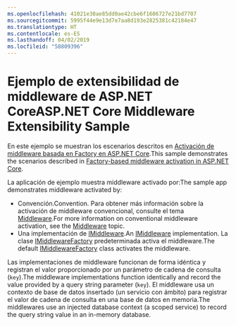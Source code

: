 ```yaml
---
ms.openlocfilehash: 41021e30ae85dd0ae42cbe6f1606727e21bd7707
ms.sourcegitcommit: 5995f44e9e13d7e7aa8d193e2825381c42184e47
ms.translationtype: HT
ms.contentlocale: es-ES
ms.lasthandoff: 04/02/2019
ms.locfileid: "58809396"
---
```

# <a name="aspnet-core-middleware-extensibility-sample"></a><span data-ttu-id="12be2-101">Ejemplo de extensibilidad de middleware de ASP.NET Core</span><span class="sxs-lookup"><span data-stu-id="12be2-101">ASP.NET Core Middleware Extensibility Sample</span></span>

<span data-ttu-id="12be2-102">En este ejemplo se muestran los escenarios descritos en [Activación de middleware basada en Factory en ASP.NET Core](https://docs.microsoft.com/aspnet/core/fundamentals/middleware/middleware-extensibility).</span><span class="sxs-lookup"><span data-stu-id="12be2-102">This sample demonstrates the scenarios described in [Factory-based middleware activation in ASP.NET Core](https://docs.microsoft.com/aspnet/core/fundamentals/middleware/middleware-extensibility).</span></span>

<span data-ttu-id="12be2-103">La aplicación de ejemplo muestra middleware activado por:</span><span class="sxs-lookup"><span data-stu-id="12be2-103">The sample app demonstrates middleware activated by:</span></span>

* <span data-ttu-id="12be2-104">Convención.</span><span class="sxs-lookup"><span data-stu-id="12be2-104">Convention.</span></span> <span data-ttu-id="12be2-105">Para obtener más información sobre la activación de middleware convencional, consulte el tema [Middleware](https://docs.microsoft.com/aspnet/core/fundamentals/middleware/).</span><span class="sxs-lookup"><span data-stu-id="12be2-105">For more information on conventional middleware activation, see the [Middleware](https://docs.microsoft.com/aspnet/core/fundamentals/middleware/) topic.</span></span>
* <span data-ttu-id="12be2-106">Una implementación de [IMiddleware](https://docs.microsoft.com/dotnet/api/microsoft.aspnetcore.http.imiddleware).</span><span class="sxs-lookup"><span data-stu-id="12be2-106">An [IMiddleware](https://docs.microsoft.com/dotnet/api/microsoft.aspnetcore.http.imiddleware) implementation.</span></span> <span data-ttu-id="12be2-107">La clase [IMiddlewareFactory](https://docs.microsoft.com/dotnet/api/microsoft.aspnetcore.http.imiddlewarefactory) predeterminada activa el middleware.</span><span class="sxs-lookup"><span data-stu-id="12be2-107">The default [IMiddlewareFactory](https://docs.microsoft.com/dotnet/api/microsoft.aspnetcore.http.imiddlewarefactory) class activates the middleware.</span></span>

<span data-ttu-id="12be2-108">Las implementaciones de middleware funcionan de forma idéntica y registran el valor proporcionado por un parámetro de cadena de consulta (`key`).</span><span class="sxs-lookup"><span data-stu-id="12be2-108">The middleware implementations function identically and record the value provided by a query string parameter (`key`).</span></span> <span data-ttu-id="12be2-109">El middleware usa un contexto de base de datos insertado (un servicio con ámbito) para registrar el valor de cadena de consulta en una base de datos en memoria.</span><span class="sxs-lookup"><span data-stu-id="12be2-109">The middlewares use an injected database context (a scoped service) to record the query string value in an in-memory database.</span></span>
